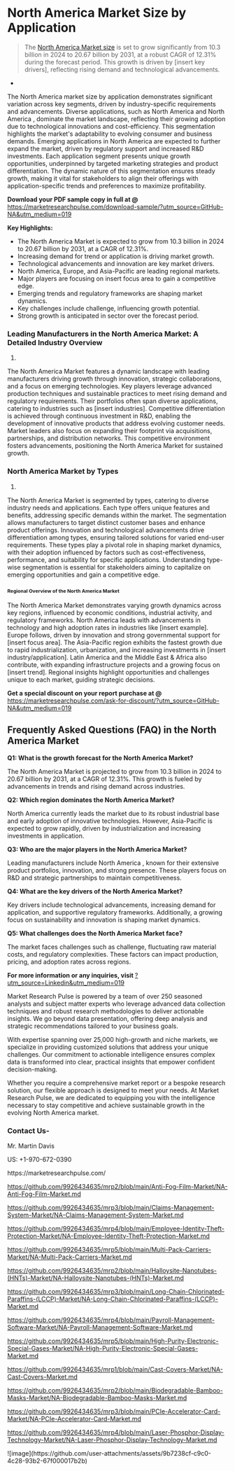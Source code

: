 <h1>North America  Market&nbsp;Size by Application</h1><blockquote><p>The <a href="https://marketresearchpulse.com/download-sample/?utm_source=GitHub-NA&amp;utm_medium=019">North America  Market size</a> is set to grow significantly from 10.3 billion in 2024 to 20.67 billion by 2031, at a robust CAGR of 12.31% during the forecast period. This growth is driven by [insert key drivers], reflecting rising demand and technological advancements.</p></blockquote><ul><li></li></ul><p>The North America  market size by application demonstrates significant variation across key segments, driven by industry-specific requirements and advancements. Diverse applications, such as North America  and North America , dominate the market landscape, reflecting their growing adoption due to technological innovations and cost-efficiency. This segmentation highlights the market's adaptability to evolving consumer and business demands. Emerging applications in North America  are expected to further expand the market, driven by regulatory support and increased R&D investments. Each application segment presents unique growth opportunities, underpinned by targeted marketing strategies and product differentiation. The dynamic nature of this segmentation ensures steady growth, making it vital for stakeholders to align their offerings with application-specific trends and preferences to maximize profitability.</p><p><strong>Download your PDF sample copy in full at @ </strong><a href="https://marketresearchpulse.com/download-sample/?utm_source=GitHub-NA&amp;utm_medium=019">https://marketresearchpulse.com/download-sample/?utm_source=GitHub-NA&amp;utm_medium=019</a></p><p><strong>Key Highlights: </strong></p><ul><li>The North America  Market is expected to grow from 10.3 billion in 2024 to 20.67 billion by 2031, at a CAGR of 12.31%.</li><li>Increasing demand for trend or application is driving market growth.</li><li>Technological advancements and innovation are key market drivers.</li><li>North America, Europe, and Asia-Pacific are leading regional markets.</li><li>Major players are focusing on insert focus area to gain a competitive edge.</li><li>Emerging trends and regulatory frameworks are shaping market dynamics.</li><li>Key challenges include challenge, influencing growth potential.</li><li>Strong growth is anticipated in sector over the forecast period.</li></ul><h3>Leading Manufacturers in the North America  Market: A Detailed Industry Overview</h3><ol><li></li></ol><div class="flex max-w-full flex-col flex-grow"><div class="min-h-8 text-message flex w-full flex-col items-end gap-2 whitespace-normal break-words [.text-message+&amp;]:mt-5" dir="auto" data-message-author-role="assistant" data-message-id="fd8432e4-4910-450d-b182-61b7bfb0a01f" data-message-model-slug="gpt-4o"><div class="flex w-full flex-col gap-1 empty:hidden first:pt-[3px]"><div class="markdown prose w-full break-words dark:prose-invert light"><p>The North America  Market features a dynamic landscape with leading manufacturers driving growth through innovation, strategic collaborations, and a focus on emerging technologies. Key players leverage advanced production techniques and sustainable practices to meet rising demand and regulatory requirements. Their portfolios often span diverse applications, catering to industries such as [insert industries]. Competitive differentiation is achieved through continuous investment in R&amp;D, enabling the development of innovative products that address evolving customer needs. Market leaders also focus on expanding their footprint via acquisitions, partnerships, and distribution networks. This competitive environment fosters advancements, positioning the North America  Market for sustained growth.</p></div></div></div></div><h3>North America  Market by Types</h3><ol><li></li></ol><div class="flex max-w-full flex-col flex-grow"><div class="min-h-8 text-message flex w-full flex-col items-end gap-2 whitespace-normal break-words [.text-message+&amp;]:mt-5" dir="auto" data-message-author-role="assistant" data-message-id="084470be-0bb7-4664-bddf-5156b4f41249" data-message-model-slug="gpt-4o-mini"><div class="flex w-full flex-col gap-1 empty:hidden first:pt-[3px]"><div class="markdown prose w-full break-words dark:prose-invert light"><p>The North America  Market is segmented by types, catering to diverse industry needs and applications. Each type offers unique features and benefits, addressing specific demands within the market. The segmentation allows manufacturers to target distinct customer bases and enhance product offerings. Innovation and technological advancements drive differentiation among types, ensuring tailored solutions for varied end-user requirements. These types play a pivotal role in shaping market dynamics, with their adoption influenced by factors such as cost-effectiveness, performance, and suitability for specific applications. Understanding type-wise segmentation is essential for stakeholders aiming to capitalize on emerging opportunities and gain a competitive edge.</p></div></div></div></div><h3><span style="font-size: 11px;">Regional Overview of the North America  Market</span></h3><div class="flex max-w-full flex-col flex-grow"><div class="min-h-8 text-message flex w-full flex-col items-end gap-2 whitespace-normal break-words [.text-message+&amp;]:mt-5" dir="auto" data-message-author-role="assistant" data-message-id="e9038762-ce64-4e30-91c9-9bd413514231" data-message-model-slug="gpt-4o-mini"><div class="flex w-full flex-col gap-1 empty:hidden first:pt-[3px]"><div class="markdown prose w-full break-words dark:prose-invert light"><p>The North America  Market demonstrates varying growth dynamics across key regions, influenced by economic conditions, industrial activity, and regulatory frameworks. North America leads with advancements in technology and high adoption rates in industries like [insert example]. Europe follows, driven by innovation and strong governmental support for [insert focus area]. The Asia-Pacific region exhibits the fastest growth due to rapid industrialization, urbanization, and increasing investments in [insert industry/application]. Latin America and the Middle East &amp; Africa also contribute, with expanding infrastructure projects and a growing focus on [insert trend]. Regional insights highlight opportunities and challenges unique to each market, guiding strategic decisions.</p></div></div></div></div><p><strong>Get a special discount on your report purchase at @ </strong><a href="https://marketresearchpulse.com/ask-for-discount/?utm_source=GitHub-NA&amp;utm_medium=019">https://marketresearchpulse.com/ask-for-discount/?utm_source=GitHub-NA&amp;utm_medium=019</a></p><h2>Frequently Asked Questions (FAQ) in the North America  Market</h2><p><strong>Q1: What is the growth forecast for the North America  Market?</strong></p><p>The North America  Market is projected to grow from 10.3 billion in 2024 to 20.67 billion by 2031, at a CAGR of 12.31%. This growth is fueled by advancements in trends and rising demand across industries.</p><p><strong>Q2: Which region dominates the North America  Market?</strong></p><p>North America currently leads the market due to its robust industrial base and early adoption of innovative technologies. However, Asia-Pacific is expected to grow rapidly, driven by industrialization and increasing investments in application.</p><p><strong>Q3: Who are the major players in the North America  Market?</strong></p><p>Leading manufacturers include North America , known for their extensive product portfolios, innovation, and strong presence. These players focus on R&amp;D and strategic partnerships to maintain competitiveness.</p><p><strong>Q4: What are the key drivers of the North America  Market?</strong></p><p>Key drivers include technological advancements, increasing demand for application, and supportive regulatory frameworks. Additionally, a growing focus on sustainability and innovation is shaping market dynamics.</p><p><strong>Q5: What challenges does the North America  Market face?</strong></p><p>The market faces challenges such as challenge, fluctuating raw material costs, and regulatory complexities. These factors can impact production, pricing, and adoption rates across regions.</p><p><strong>For more information or any inquiries, visit&nbsp;</strong><a href="?utm_source=Linkedin&utm_medium=019">?utm_source=Linkedin&utm_medium=019</a></p><p>Market Research Pulse is powered by a team of over 250 seasoned analysts and subject matter experts who leverage advanced data collection techniques and robust research methodologies to deliver actionable insights. We go beyond data presentation, offering deep analysis and strategic recommendations tailored to your business goals.</p><p>With expertise spanning over 25,000 high-growth and niche markets, we specialize in providing customized solutions that address your unique challenges. Our commitment to actionable intelligence ensures complex data is transformed into clear, practical insights that empower confident decision-making.</p><p>Whether you require a comprehensive market report or a bespoke research solution, our flexible approach is designed to meet your needs. At Market Research Pulse, we are dedicated to equipping you with the intelligence necessary to stay competitive and achieve sustainable growth in the evolving North America  market.</p><h3><strong>Contact Us-</strong></h3><p>Mr. Martin Davis</p><p>US: +1-970-672-0390</p><p>https://marketresearchpulse.com/</p><p><a href="https://github.com/9926434635/mrp2/blob/main/Anti-Fog-Film-Market/NA-Anti-Fog-Film-Market.md">https://github.com/9926434635/mrp2/blob/main/Anti-Fog-Film-Market/NA-Anti-Fog-Film-Market.md</a></p><p><a href="https://github.com/9926434635/mrp3/blob/main/Claims-Management-System-Market/NA-Claims-Management-System-Market.md">https://github.com/9926434635/mrp3/blob/main/Claims-Management-System-Market/NA-Claims-Management-System-Market.md</a></p><p><a href="https://github.com/9926434635/mrp4/blob/main/Employee-Identity-Theft-Protection-Market/NA-Employee-Identity-Theft-Protection-Market.md">https://github.com/9926434635/mrp4/blob/main/Employee-Identity-Theft-Protection-Market/NA-Employee-Identity-Theft-Protection-Market.md</a></p><p><a href="https://github.com/9926434635/mrp5/blob/main/Multi-Pack-Carriers-Market/NA-Multi-Pack-Carriers-Market.md">https://github.com/9926434635/mrp5/blob/main/Multi-Pack-Carriers-Market/NA-Multi-Pack-Carriers-Market.md</a></p><p><a href="https://github.com/9926434635/mrp2/blob/main/Halloysite-Nanotubes-(HNTs)-Market/NA-Halloysite-Nanotubes-(HNTs)-Market.md">https://github.com/9926434635/mrp2/blob/main/Halloysite-Nanotubes-(HNTs)-Market/NA-Halloysite-Nanotubes-(HNTs)-Market.md</a></p><p><a href="https://github.com/9926434635/mrp3/blob/main/Long-Chain-Chlorinated-Paraffins-(LCCP)-Market/NA-Long-Chain-Chlorinated-Paraffins-(LCCP)-Market.md">https://github.com/9926434635/mrp3/blob/main/Long-Chain-Chlorinated-Paraffins-(LCCP)-Market/NA-Long-Chain-Chlorinated-Paraffins-(LCCP)-Market.md</a></p><p><a href="https://github.com/9926434635/mrp4/blob/main/Payroll-Management-Software-Market/NA-Payroll-Management-Software-Market.md">https://github.com/9926434635/mrp4/blob/main/Payroll-Management-Software-Market/NA-Payroll-Management-Software-Market.md</a></p><p><a href="https://github.com/9926434635/mrp5/blob/main/High-Purity-Electronic-Special-Gases-Market/NA-High-Purity-Electronic-Special-Gases-Market.md">https://github.com/9926434635/mrp5/blob/main/High-Purity-Electronic-Special-Gases-Market/NA-High-Purity-Electronic-Special-Gases-Market.md</a></p><p><a href="https://github.com/9926434635/mrp1/blob/main/Cast-Covers-Market/NA-Cast-Covers-Market.md">https://github.com/9926434635/mrp1/blob/main/Cast-Covers-Market/NA-Cast-Covers-Market.md</a></p><p><a href="https://github.com/9926434635/mrp2/blob/main/Biodegradable-Bamboo-Masks-Market/NA-Biodegradable-Bamboo-Masks-Market.md">https://github.com/9926434635/mrp2/blob/main/Biodegradable-Bamboo-Masks-Market/NA-Biodegradable-Bamboo-Masks-Market.md</a></p><p><a href="https://github.com/9926434635/mrp3/blob/main/PCIe-Accelerator-Card-Market/NA-PCIe-Accelerator-Card-Market.md">https://github.com/9926434635/mrp3/blob/main/PCIe-Accelerator-Card-Market/NA-PCIe-Accelerator-Card-Market.md</a></p><p><a href="https://github.com/9926434635/mrp4/blob/main/Laser-Phosphor-Display-Technology-Market/NA-Laser-Phosphor-Display-Technology-Market.md">https://github.com/9926434635/mrp4/blob/main/Laser-Phosphor-Display-Technology-Market/NA-Laser-Phosphor-Display-Technology-Market.md</a></p>
![image](https://github.com/user-attachments/assets/9b7238cf-c9c0-4c28-93b2-67f000017b2b)

